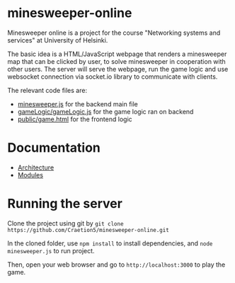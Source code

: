 # minesweeper-online

Minesweeper online is a project for the course "Networking systems and services" at University of Helsinki.

The basic idea is a HTML/JavaScript webpage that renders a minesweeper map that can be clicked by user, to solve minesweeper in cooperation with other users. The server will serve the webpage, run the game logic and use websocket connection via socket.io library to communicate with clients.

The relevant code files are:
+ [minesweeper.js](minesweeper.js) for the backend main file
+ [gameLogic/gameLogic.js](gameLogic.js) for the game logic ran on backend
+ [public/game.html](game.html) for the frontend logic

# Documentation

+ [Architecture](architecture.md)
+ [Modules](modules.md)

# Running the server

Clone the project using git by `git clone https://github.com/Craetion5/minesweeper-online.git`

In the cloned folder, use `npm install` to install dependencies, and `node minesweeper.js` to run project.

Then, open your web browser and go to `http://localhost:3000` to play the game.